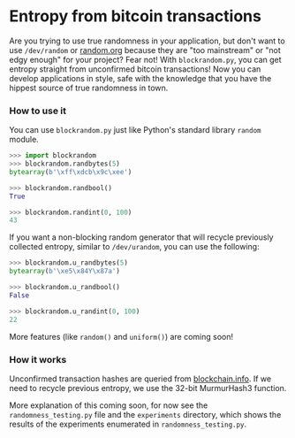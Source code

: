 Entropy from bitcoin transactions
=================================

Are you trying to use true randomness in your application, but don't want to use `/dev/random` or [random.org](https://random.org) because they are "too mainstream" or "not edgy enough" for your project? Fear not! With `blockrandom.py`, you can get entropy straight from unconfirmed bitcoin transactions! Now you can develop applications in style, safe with the knowledge that you have the hippest source of true randomness in town.

### How to use it ###

You can use `blockrandom.py` just like Python's standard library `random` module.

```python
>>> import blockrandom
>>> blockrandom.randbytes(5)
bytearray(b'\xff\xdcb\x9c\xee')

>>> blockrandom.randbool()
True

>>> blockrandom.randint(0, 100)
43
````

If you want a non-blocking random generator that will recycle previously collected entropy, similar to `/dev/urandom`, you can use the following:

```python
>>> blockrandom.u_randbytes(5)
bytearray(b'\xe5\x84Y\x87a')

>>> blockrandom.u_randbool()
False

>>> blockrandom.u_randint(0, 100)
22
```

More features (like `random()` and `uniform()`) are coming soon!

### How it works ###

Unconfirmed transaction hashes are queried from [blockchain.info](https://blockchain.info). If we need to recycle previous entropy, we use the 32-bit MurmurHash3 function.

More explanation of this coming soon, for now see the `randomness_testing.py` file and the `experiments` directory, which shows the results of the experiments enumerated in `randomness_testing.py`.
